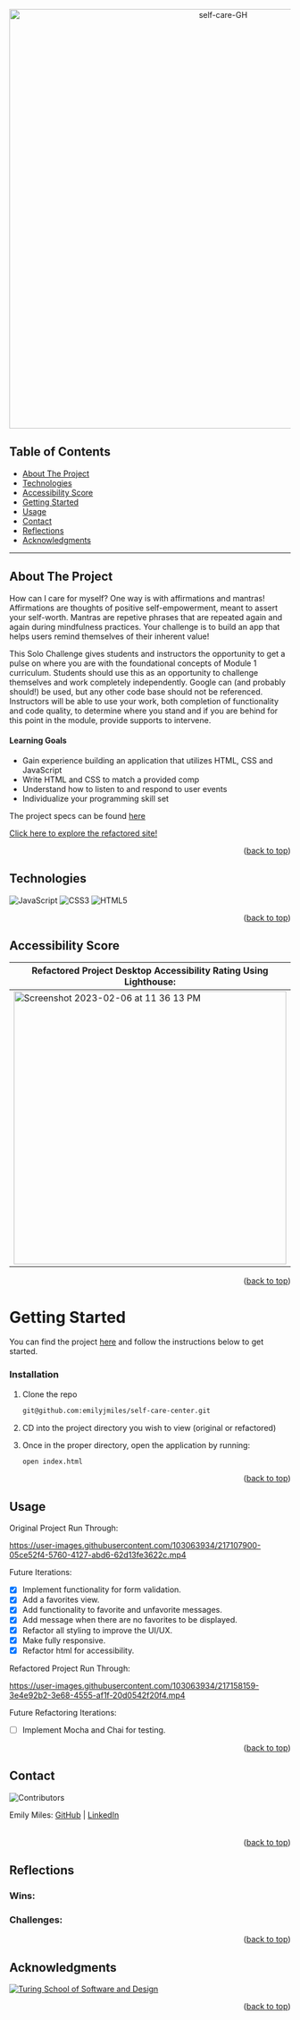 <a name="readme-top"></a>

<p align="center"><img width="750" alt="self-care-GH" src="https://user-images.githubusercontent.com/103063934/217103417-6d0aaf3c-fa19-4d98-9c77-0436e487c7d6.png"></p>

## Table of Contents

- [About The Project](#about-the-project)
- [Technologies](#technologies)
- [Accessibility Score](#accessibility-score)
- [Getting Started](#getting-started)
- [Usage](#usage)
- [Contact](#contact)
- [Reflections](#reflections)
- [Acknowledgments](#acknowledgments)

---

<!-- ABOUT THE PROJECT -->

## About The Project

How can I care for myself? One way is with affirmations and mantras!
Affirmations are thoughts of positive self-empowerment, meant to assert your self-worth.
Mantras are repetive phrases that are repeated again and again during mindfulness practices. Your challenge is to build an app that helps users remind themselves of their inherent value!

This Solo Challenge gives students and instructors the opportunity to get a pulse on where you are with the foundational concepts of Module 1 curriculum. Students should use this as an opportunity to challenge themselves and work completely independently. Google can (and probably should!) be used, but any other code base should not be referenced. Instructors will be able to use your work, both completion of functionality and code quality, to determine where you stand and if you are behind for this point in the module, provide supports to intervene.

#### Learning Goals

- Gain experience building an application that utilizes HTML, CSS and JavaScript
- Write HTML and CSS to match a provided comp
- Understand how to listen to and respond to user events
- Individualize your programming skill set

The project specs can be found [here](https://frontend.turing.edu/projects/module-1/self-care-center.html)

[Click here to explore the refactored site!](https://self-care-center.netlify.app/)

<p align="right">(<a href="#readme-top">back to top</a>)</p>

<!-- TECHNOLOGIES -->

## Technologies

<div>
  <img alt="JavaScript" src="https://img.shields.io/badge/javascript%20-%23323330.svg?&style=for-the-badge&logo=javascript&logoColor=%23F7DF1E"/>
  <img alt="CSS3" src="https://img.shields.io/badge/css3%20-%231572B6.svg?&style=for-the-badge&logo=css3&logoColor=white"/>
  <img alt="HTML5" src="https://img.shields.io/badge/html5%20-%23E34F26.svg?&style=for-the-badge&logo=html5&logoColor=white"/>
</div>

<p align="right">(<a href="#readme-top">back to top</a>)</p>

<!-- ACCESSIBILITY SCORE -->

## Accessibility Score

| Refactored Project Desktop Accessibility Rating Using Lighthouse: | Refactored Project Mobile Accessibility Rating Using Lighthouse: |
|-------------------------------------------------------------------|------------------------------------------------------------------|
<img width="488" alt="Screenshot 2023-02-06 at 11 36 13 PM" src="https://user-images.githubusercontent.com/103063934/217167509-ab5da142-02b5-472b-931a-2c47e81dcc71.png">|<img width="488" alt="Screenshot 2023-02-06 at 11 37 11 PM" src="https://user-images.githubusercontent.com/103063934/217167543-7f4e2fc3-9c95-412f-b337-d72e682b721c.png">



<p align="right">(<a href="#readme-top">back to top</a>)</p>

<!-- GETTING STARTED -->

# Getting Started

You can find the project [here](https://github.com/emilyjmiles/self-care-center) and follow the instructions below to get started.

### Installation

1. Clone the repo
   ```sh
   git@github.com:emilyjmiles/self-care-center.git
2. CD into the project directory you wish to view (original or refactored)

3. Once in the proper directory, open the application by running:
   ```sh
   open index.html
   ```

<p align="right">(<a href="#readme-top">back to top</a>)</p>

<!-- USAGE EXAMPLES -->

## Usage

Original Project Run Through:

https://user-images.githubusercontent.com/103063934/217107900-05ce52f4-5760-4127-abd6-62d13fe3622c.mp4

Future Iterations:

- [x] Implement functionality for form validation.
- [x] Add a favorites view.
- [x] Add functionality to favorite and unfavorite messages.
- [x] Add message when there are no favorites to be displayed.
- [x] Refactor all styling to improve the UI/UX.
- [x] Make fully responsive.
- [x] Refactor html for accessibility.

Refactored Project Run Through:

https://user-images.githubusercontent.com/103063934/217158159-3e4e92b2-3e68-4555-af1f-20d0542f20f4.mp4

Future Refactoring Iterations:

- [ ] Implement Mocha and Chai for testing.

<p align="right">(<a href="#readme-top">back to top</a>)</p>

<!-- CONTACT -->

## Contact

![Contributors][contributors-shield]
<table align="center"> 
  <tr> Emily Miles: <a href="https://github.com/emilyjmiles">GitHub</a> | <a href="https://www.linkedin.com/in/emilyjmiles/">LinkedIn</a> </tr>
</table>


<p align="right">(<a href="#readme-top">back to top</a>)</p>

<!-- REFLECTIONS -->

## Reflections

### Wins:

### Challenges:

<p align="right">(<a href="#readme-top">back to top</a>)</p>

<!-- ACKNOWLEDGMENTS -->

## Acknowledgments

[![Turing School of Software and Design](https://img.shields.io/badge/Turing_School-030303?style=for-the-badge)](https://turing.edu/)

<p align="right">(<a href="#readme-top">back to top</a>)</p>

<!-- MARKDOWN LINKS & IMAGES -->
<!-- https://www.markdownguide.org/basic-syntax/#reference-style-links -->

[mdn-shield]: https://img.shields.io/badge/MDN_Web_Docs-black?style=for-the-badge&logo=mdnwebdocs&logoColor=white
[mdn]: https://developer.mozilla.org/en-US/
[contributors-shield]: https://img.shields.io/badge/Contributors-1-2ea44f?style=for-the-badge
[miro]: https://miro.com/app/board/uXjVP-XsNqM=/
[mvp]: https://docs.google.com/document/d/1Ptfo2c91jaLiTu2lmiIDEzmLHaEIdTzKzV8pYrR-Ky8/edit
[GH project board]: https://github.com/orgs/IOTNBO-Capstone/projects/1
[product-screenshot]: images/screenshot.png
